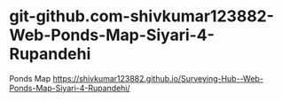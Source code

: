 # git-github.com-shivkumar123882-Web-Ponds-Map-Siyari-4-Rupandehi
Ponds Map
https://shivkumar123882.github.io/Surveying-Hub--Web-Ponds-Map-Siyari-4-Rupandehi/
